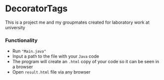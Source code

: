 # DecoratorTags
This is a project me and my groupmates created for laboratory work at university
### Functionality
- Run `"Main.java"` 
- Input a path to the file with your `Java` code
- The program will create an `.html` copy of your code so it can be seen in a browser
- Open `result.html` file via any browser
